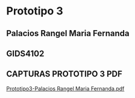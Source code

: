 # Prototipo 3
## Palacios Rangel Maria Fernanda
## GIDS4102

## CAPTURAS PROTOTIPO 3 PDF

[Prototipo3-Palacios Rangel Maria Fernanda.pdf](https://github.com/user-attachments/files/17424304/Prototipo3-Palacios.Rangel.Maria.Fernanda.pdf)
